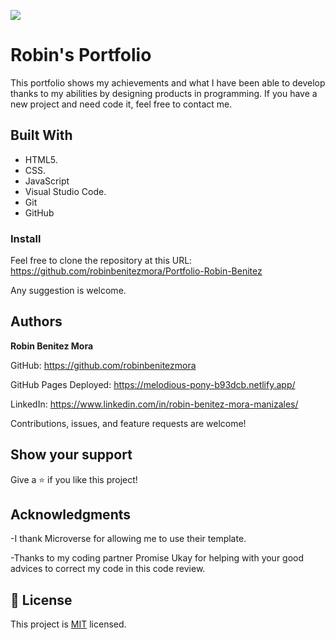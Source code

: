 ![](https://img.shields.io/badge/Microverse-blueviolet)
# Robin's Portfolio

>
This portfolio shows my achievements and what I have been able to develop thanks to my abilities by designing products in programming. If you have a new project and need code it, feel free to contact me.

## Built With

- HTML5.
- CSS.
- JavaScript
- Visual Studio Code.
- Git
- GitHub


### Install
Feel free to clone the repository at this URL: https://github.com/robinbenitezmora/Portfolio-Robin-Benitez

Any suggestion is welcome.

## Authors

 **Robin Benitez Mora**

GitHub: https://github.com/robinbenitezmora

GitHub Pages Deployed: https://melodious-pony-b93dcb.netlify.app/

LinkedIn: https://www.linkedin.com/in/robin-benitez-mora-manizales/

Contributions, issues, and feature requests are welcome!

## Show your support

Give a ⭐️ if you like this project!

## Acknowledgments

-I thank Microverse for allowing me to use their template.

-Thanks to my coding partner Promise Ukay for helping with your good advices to correct my code in this code review.

## 📝 License

This project is [MIT](./MIT.md) licensed.
